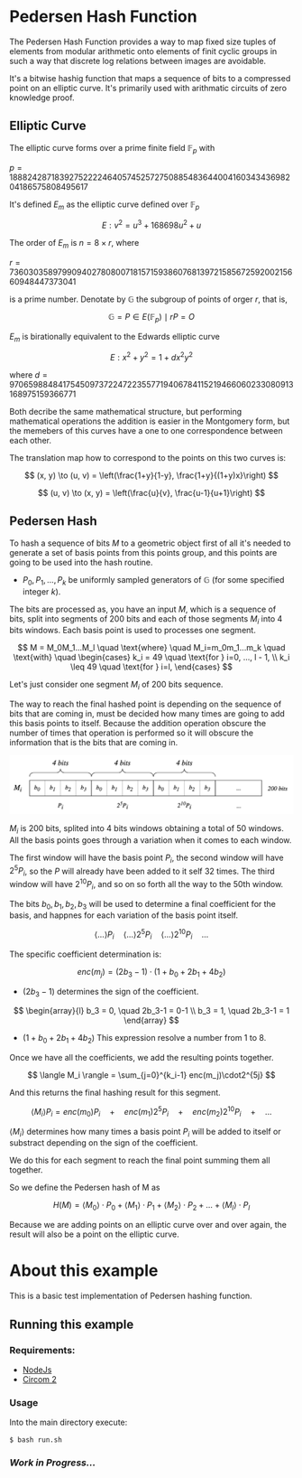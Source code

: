 # Pedersen Hash Function

The Pedersen Hash Function provides a way to map fixed size tuples of elements from modular arithmetic onto elements of finit cyclic groups in such a way that discrete log relations between images are avoidable.

It's a bitwise hashig function that maps a sequence of bits to a compressed point on an elliptic curve. It's primarily used with arithmatic circuits of zero knowledge proof.

## Elliptic Curve

The elliptic curve forms over a prime finite field $\mathbb{F}_p$ with

$p=1888242871839275222246405745257275088548364400416034343698204186575808495617$

It's defined $E_m$ as the elliptic curve defined over $\mathbb{F}_p$

$$
E: v^2 = u^3 + 168698u^2 + u
$$

The order of $E_m$ is $n=8 \times r$, where

$r = 736030358979909402780800718157159386076813972158567259200215660948447373041$

is a prime number. Denotate by $\mathbb{G}$ the subgroup of points of orger $r$, that is,

$$
\mathbb{G} = {P \in E(\mathbb{F}_p) \mid rP = O}
$$

$E_m$ is birationally equivalent to the Edwards elliptic curve

$$
E: x^2 + y^2 = 1 + dx^2y^2
$$

where $d=9706598848417545097372247223557719406784115219466060233080913168975159366771$

Both decribe the same mathematical structure, but performing mathematical operations the addition is easier in the Montgomery form, but the memebers of this curves have a one to one correspondence between each other.

The translation map how to correspond to the points on this two curves is:

$$
    (x, y) \to (u, v) = \left(\frac{1+y}{1-y}, \frac{1+y}{(1+y)x}\right)
$$

$$
    (u, v) \to (x, y) = \left(\frac{u}{v}, \frac{u-1}{u+1}\right)
$$

## Pedersen Hash

To hash a sequence of bits $M$ to a geometric object first of all it's needed to generate a set of basis points from this points group, and this points are going to be used into the hash routine.

- $P_0, P_1, ..., P_k$ be uniformly sampled generators of $\mathbb{G}$ (for some specified integer $k$).

The bits are processed as, you have an input $M$, which is a sequence of bits, split into segments of 200 bits and each of those segments $M_i$ into 4 bits windows. Each basis point is used to processes one segment.

$$
M = M_0M_1...M_l \quad \text{where} \quad M_i=m_0m_1...m_k \quad \text{with} \quad
\begin{cases}
    k_i = 49     \quad \text{for } i=0, ..., l - 1, \\
    k_i \leq 49  \quad \text{for } i=l,
\end{cases}
$$

Let's just consider one segment $M_i$ of 200 bits sequence.

The way to reach the final hashed point is depending on the sequence of bits that are coming in, must be decided how many times are going to add this basis points to itself. Because the addition operation obscure the number of times that operation is performed so it will obscure the information that is the bits that are coming in.

<div align="center">
<img src="images/img-01.png" width="700"/>
</div>

$M_i$ is 200 bits, splited into 4 bits windows obtaining a total of 50 windows. All the basis points goes through a variation when it comes to each window.

The first window will have the basis point $P_i$, the second window will have $2^5P_i$, so the $P$ will already have been added to it self 32 times. The third window will have $2^{10}P_i$, and so on so forth all the way to the 50th window.

The bits $b_0, b_1, b_2, b_3$ will be used to determine a final coefficient for the basis, and happnes for each variation of the basis point itself.

$$
\langle ... \rangle P_i \quad \langle ... \rangle 2^5P_i \quad \langle ... \rangle 2^{10}P_i \quad ...
$$

The specific coefficient determination is:

$$
enc(m_j) = (2b_3 - 1)\cdot(1 + b_0 + 2b_1 + 4b_2)
$$

- $(2b_3 - 1)$ determines the sign of the coefficient.

$$
\begin{array}{l}
    b_3 = 0, \quad 2b_3-1 = 0-1 \\
    b_3 = 1, \quad 2b_3-1 = 1
\end{array}
$$

- $(1 + b_0 + 2b_1 + 4b_2)$ This expression resolve a number from 1 to 8.

Once we have all the coefficients, we add the resulting points together.

$$
\langle M_i \rangle = \sum_{j=0}^{k_i-1} enc(m_j)\cdot2^{5j}
$$

And this returns the final hashing result for this segment.

$$
\langle M_i \rangle P_i = enc(m_0) P_i \quad + \quad enc(m_1) 2^5P_i \quad + \quad enc(m_2) 2^{10}P_i \quad + \quad...
$$

$\langle M_i \rangle$ determines how many times a basis point $P_i$ will be added to itself or substract depending on the sign of the coefficient.

We do this for each segment to reach the final point summing them all together.

So we define the Pedersen hash of M as

$$
H(M) = \langle M_0 \rangle \cdot P_0 + \langle M_1 \rangle \cdot P_1 + \langle M_2 \rangle \cdot P_2 + ... + \langle M_l \rangle \cdot P_l
$$

Because we are adding points on an elliptic curve over and over again, the result will also be a point on the elliptic curve.

# About this example

This is a basic test implementation of Pedersen hashing function.

## Running this example

### Requirements:

- [NodeJs](https://nodejs.org/)
- [Circom 2](https://docs.circom.io/getting-started/installation/)

### Usage

Into the main directory execute:

```
$ bash run.sh
```

### _Work in Progress..._
